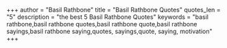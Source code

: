 +++
author = "Basil Rathbone"
title = "Basil Rathbone Quotes"
quotes_len = "5"
description = "the best 5 Basil Rathbone Quotes"
keywords = "basil rathbone,basil rathbone quotes,basil rathbone quote,basil rathbone sayings,basil rathbone saying,quotes, sayings,quote, saying, motivation"
+++
